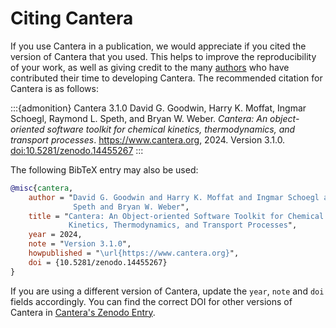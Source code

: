 # Citing Cantera

If you use Cantera in a publication, we would appreciate if you cited the version of
Cantera that you used. This helps to improve the reproducibility of your work, as well
as giving credit to the many
[authors](https://github.com/Cantera/cantera/blob/main/AUTHORS) who have contributed
their time to developing Cantera. The recommended citation for Cantera is as follows:

:::{admonition} Cantera 3.1.0
David G. Goodwin, Harry K. Moffat, Ingmar Schoegl, Raymond L. Speth, and Bryan W. Weber.
*Cantera: An object-oriented software toolkit for chemical kinetics, thermodynamics, and
transport processes*. <https://www.cantera.org>, 2024. Version 3.1.0.
[doi:10.5281/zenodo.14455267](https://doi.org/10.5281/zenodo.14455267)
:::

The following BibTeX entry may also be used:

```bibtex
@misc{cantera,
    author = "David G. Goodwin and Harry K. Moffat and Ingmar Schoegl and Raymond L.
              Speth and Bryan W. Weber",
    title = "Cantera: An Object-oriented Software Toolkit for Chemical
             Kinetics, Thermodynamics, and Transport Processes",
    year = 2024,
    note = "Version 3.1.0",
    howpublished = "\url{https://www.cantera.org}",
    doi = {10.5281/zenodo.14455267}
}
```

If you are using a different version of Cantera, update the `year`, `note` and `doi`
fields accordingly. You can find the correct DOI for other versions of Cantera in
[Cantera's Zenodo Entry](https://doi.org/10.5281/zenodo.742000).

